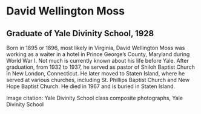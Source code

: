 # David Wellington Moss
## Graduate of Yale Divinity School, 1928
Born in 1895 or 1896, most likely in Virginia, David Wellington Moss was working as a waiter in a hotel in Prince George’s County, Maryland during World War I. Not much is currently known about his life before Yale. After graduation, from 1932 to 1937, he served as pastor of Shiloh Baptist Church in New London, Connecticut. He later moved to Staten Island, where he served at various churches, including St. Phillips Baptist Church and New Hope Baptist Church. He died in 1967 and is buried in Staten Island.

Image citation: Yale Divinity School class composite photographs, Yale Divinity School
